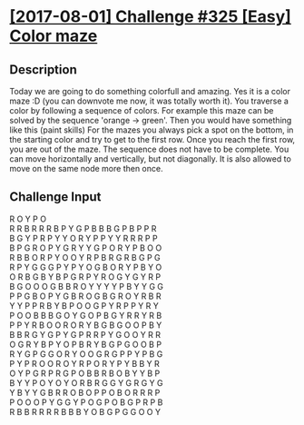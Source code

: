 # [[2017-08-01] Challenge #325 [Easy] Color maze](https://www.reddit.com/r/dailyprogrammer/comments/6qutez/20170801_challenge_325_easy_color_maze/)

## Description 
Today we are going to do something colorfull and amazing. Yes it is a color maze :D (you can downvote me now, it was totally worth it).
You traverse a color by following a sequence of colors. For example this maze can be solved by the sequence 'orange -> green'. Then you would have something like this (paint skills)
For the mazes you always pick a spot on the bottom, in the starting color and try to get to the first row. Once you reach the first row, you are out of the maze. The sequence does not have to be complete.
You can move horizontally and vertically, but not diagonally. It is also allowed to move on the same node more then once.

## Challenge Input 
R O Y P O  
R R B R R R B P Y G P B B B G P B P P R  
B G Y P R P Y Y O R Y P P Y Y R R R P P  
B P G R O P Y G R Y Y G P O R Y P B O O  
R B B O R P Y O O Y R P B R G R B G P G  
R P Y G G G P Y P Y O G B O R Y P B Y O  
O R B G B Y B P G R P Y R O G Y G Y R P  
B G O O O G B B R O Y Y Y Y P B Y Y G G  
P P G B O P Y G B R O G B G R O Y R B R  
Y Y P P R B Y B P O O G P Y R P P Y R Y  
P O O B B B G O Y G O P B G Y R R Y R B  
P P Y R B O O R O R Y B G B G O O P B Y  
B B R G Y G P Y G P R R P Y G O O Y R R  
O G R Y B P Y O P B R Y B G P G O O B P  
R Y G P G G O R Y O O G R G P P Y P B G  
P Y P R O O R O Y R P O R Y P Y B B Y R  
O Y P G R P R G P O B B R B O B Y Y B P  
B Y Y P O Y O Y O R B R G G Y G R G Y G  
Y B Y Y G B R R O B O P P O B O R R R P  
P O O O P Y G G Y P O G P O B G P R P B  
R B B R R R R B B B Y O B G P G G O O Y  